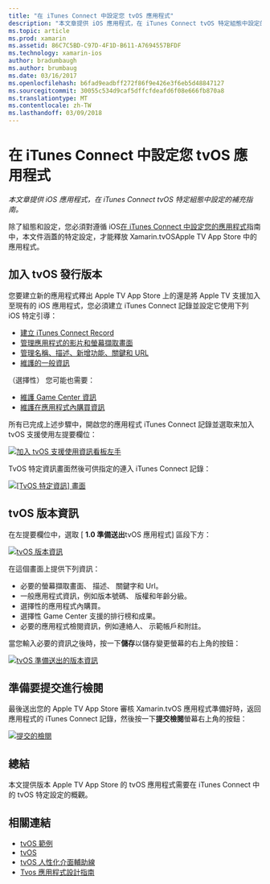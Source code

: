 ```yaml
---
title: "在 iTunes Connect 中設定您 tvOS 應用程式"
description: "本文章提供 iOS 應用程式，在 iTunes Connect tvOS 特定組態中設定的補充指南。"
ms.topic: article
ms.prod: xamarin
ms.assetid: 86C7C5BD-C97D-4F1D-B611-A7694557BFDF
ms.technology: xamarin-ios
author: bradumbaugh
ms.author: brumbaug
ms.date: 03/16/2017
ms.openlocfilehash: b6fad9eadbff272f86f9e426e3f6eb5d48847127
ms.sourcegitcommit: 30055c534d9caf5dffcfdeafd6f08e666fb870a8
ms.translationtype: MT
ms.contentlocale: zh-TW
ms.lasthandoff: 03/09/2018
---
```

# <a name="configure-your-tvos-app-in-itunes-connect"></a>在 iTunes Connect 中設定您 tvOS 應用程式

_本文章提供 iOS 應用程式，在 iTunes Connect tvOS 特定組態中設定的補充指南。_


除了組態和設定，您必須對遵循 iOS[在 iTunes Connect 中設定您的應用程式](~/ios/deploy-test/app-distribution/app-store-distribution/itunesconnect.md)指南中，本文件涵蓋的特定設定，才能釋放 Xamarin.tvOSApple TV App Store 中的應用程式。

<a name="Adding-a-tvOS-Release-Version" />

## <a name="adding-a-tvos-release-version"></a>加入 tvOS 發行版本

您要建立新的應用程式釋出 Apple TV App Store 上的還是將 Apple TV 支援加入至現有的 iOS 應用程式，您必須建立 iTunes Connect 記錄並設定它使用下列 iOS 特定引導：

- [建立 iTunes Connect Record](~/ios/deploy-test/app-distribution/app-store-distribution/itunesconnect.md#creating)
- [管理應用程式的影片和螢幕擷取畫面](~/ios/deploy-test/app-distribution/app-store-distribution/itunesconnect.md#managing)
- [管理名稱、描述、新增功能、關鍵和 URL](~/ios/deploy-test/app-distribution/app-store-distribution/itunesconnect.md#metadata)
- [維護的一般資訊](~/ios/deploy-test/app-distribution/app-store-distribution/itunesconnect.md#general)

（選擇性） 您可能也需要：

- [維護 Game Center 資訊](~/ios/deploy-test/app-distribution/app-store-distribution/itunesconnect.md#game-center)
- [維護在應用程式內購買資訊](~/ios/deploy-test/app-distribution/app-store-distribution/itunesconnect.md#iap)

所有已完成上述步驟中，開啟您的應用程式 iTunes Connect 記錄並選取来加入 tvOS 支援使用左提要欄位：

[![](itunes-connect-images/connect01.png "加入 tvOS 支援使用資訊看板左手")](itunes-connect-images/connect01.png#lightbox)

TvOS 特定資訊畫面然後可供指定的連入 iTunes Connect 記錄：

[![](itunes-connect-images/connect02.png "[TvOS 特定資訊] 畫面")](itunes-connect-images/connect02.png#lightbox)

<a name="tvOS-Version-Information" />

## <a name="tvos-version-information"></a>tvOS 版本資訊

在左提要欄位中，選取 [ **1.0 準備送出**tvOS 應用程式] 區段下方：

[![](itunes-connect-images/connect03.png "tvOS 版本資訊")](itunes-connect-images/connect03.png#lightbox)

在這個畫面上提供下列資訊：

- 必要的螢幕擷取畫面、 描述、 關鍵字和 Url。
- 一般應用程式資訊，例如版本號碼、 版權和年齡分級。
- 選擇性的應用程式內購買。
- 選擇性 Game Center 支援的排行榜和成果。
- 必要的應用程式檢閱資訊，例如連絡人、 示範帳戶和附註。

當您輸入必要的資訊之後時，按一下**儲存**以儲存變更螢幕的右上角的按鈕：

[![](itunes-connect-images/connect04.png "tvOS 準備送出的版本資訊")](itunes-connect-images/connect04.png#lightbox)

<a name="Submitting-for-Review" />

## <a name="preparing-to-submit-for-review"></a>準備要提交進行檢閱

最後送出您的 Apple TV App Store 審核 Xamarin.tvOS 應用程式準備好時，返回 應用程式的 iTunes Connect 記錄，然後按一下**提交檢閱**螢幕右上角的按鈕：

[![](itunes-connect-images/connect05.png "提交的檢閱")](itunes-connect-images/connect05.png#lightbox)

<a name="Summary" />

## <a name="summary"></a>總結

本文提供版本 Apple TV App Store 的 tvOS 應用程式需要在 iTunes Connect 中的 tvOS 特定設定的概觀。



## <a name="related-links"></a>相關連結

- [tvOS 範例](https://developer.xamarin.com/samples/tvos/all/)
- [tvOS](https://developer.apple.com/tvos/)
- [tvOS 人性化介面輔助線](https://developer.apple.com/tvos/human-interface-guidelines/)
- [Tvos 應用程式設計指南](https://developer.apple.com/library/prerelease/tvos/documentation/General/Conceptual/AppleTV_PG/)
